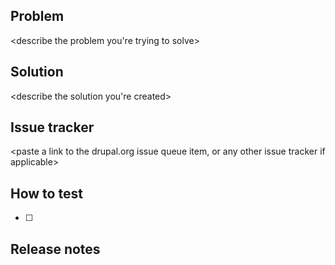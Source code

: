 ## Problem
<describe the problem you're trying to solve>

## Solution
<describe the solution you're created>

## Issue tracker
<paste a link to the drupal.org issue queue item, or any other issue tracker if applicable>

## How to test
- [ ] <enter multiple how to test steps here>

## Release notes
<describe the release notes>
